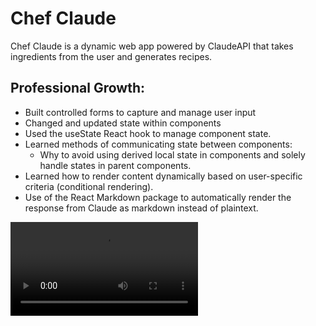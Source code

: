 # Chef Claude
Chef Claude is a dynamic web app powered by ClaudeAPI that takes ingredients from the user and generates recipes. 
 
 ## Professional Growth:
 * Built controlled forms to capture and manage user input
 * Changed and updated state within components
 * Used the useState React hook to manage component state. 
 * Learned methods of communicating state between components:
    - Why to avoid using derived local state in components and solely handle states in parent components.
 * Learned how to render content dynamically based on user-specific criteria (conditional rendering).
 * Use of the React Markdown package to automatically render the response from Claude as markdown instead of plaintext. 
 
<video controls src="chef-claude-demo.mp4" title="Demo"></video>

